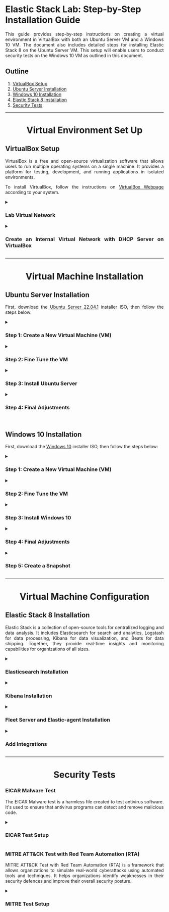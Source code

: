 # Elastic Stack Lab: Step-by-Step Installation Guide

<div style="text-align: justify">

This guide provides step-by-step instructions on creating a virtual environment in VirtualBox with both an Ubuntu Server VM and a Windows 10 VM. The document also includes detailed steps for installing Elastic Stack 8 on the Ubuntu Server VM. This setup will enable users to conduct security tests on the Windows 10 VM as outlined in this document.

## Outline

1. [VirtualBox Setup](#virtualbox-setup)
2. [Ubuntu Server Installation](#ubuntu-server-installation)
3. [Windows 10 Installation](#windows-10-installation)
3. [Elastic Stack 8 Installation](#elastic-stack-8-installation)
4. [Security Tests](#security-tests)


----------------------------------------------------------------------------------------------------

<h1 align="center">Virtual Environment Set Up</h1>

## VirtualBox Setup

VirtualBox is a free and open-source virtualization software that allows users to run multiple operating systems on a single machine. It provides a platform for testing, development, and running applications in isolated environments.

To install VirtualBox, follow the instructions on [VirtualBox Webpage](https://www.virtualbox.org/wiki/Downloads) according to your system.

<details>
<summary>
<h3>Lab Virtual Network</h3>
</summary>
<span style="color:gray">

In this lab, We will configure on VirtualBox a virtual network with the following components and respective IP addresses:

- **Virtual Switch** (intnet1) - 172.16.1.0/24
    - **Virtual DHCP Server** - 172.16.1.100
    - **Ubuntu Server VM** (Elastic Host)
        - Adapter 1: NAT - 10.0.2.15
        - Adapter 2: Internal Network (intnet1) - 172.16.1.101
    - **Windows 10 VM** (Victim)
        - Adapter 1: NAT - 10.0.2.15
        - Adapter 2: Internal Network (intnet1) - 172.16.1.102
</span>
</details>

<details>
<summary>
<h3>Create an Internal Virtual Network with DHCP Server on VirtualBox</h3>
</summary>
<span style="color:gray">

VirtualBox's internal virtual network allows virtual machines to communicate with each other using an isolated network.

Then, set up a virtual network (intnet1) on VirtualBox with a DHCP Server at address `172.16.1.100` and range `172.16.1.101-254` using the command below on the host:

```bash
$ VBoxManage dhcpserver add --network=intnet1 --server-ip=172.16.1.100 --netmask=255.255.255.0 --lower-ip=172.16.1.101 --upper-ip=172.16.1.254 --enable
$ VBoxManage list dhcpservers
```
</span>
</details>


----------------------------------------------------------------------------------------------------


<h1 align="center">Virtual Machine Installation</h1>

## Ubuntu Server Installation

First, download the [Ubuntu Server 22.04.1](https://releases.ubuntu.com/22.04.1/ubuntu-22.04.1-live-server-amd64.iso) installer ISO, then follow the steps below:

<details>
<summary>
<h3>Step 1: Create a New Virtual Machine (VM)</h3>
</summary>
<span style="color:gray">

On **VirtualBox Manager** click on **New**:

1. **Name and operating system:**
	1. Fill in the fields and click **Next**.
2. **Memory Size:**
	1. Set 4 GB or more and click **Next**.
3. **Hard disk:**
	1. Select **Create a virtual hard disk now** and click **Create**.
4. **Hard disk file type:**
	1. Select **VDI (VirtualBox Disk Image)** and click **Next**.
5. **Storage on physical hard disk:**
	1. Select **Dynamically allocated** and click **Next**.
6. **File location and size:**
	1. Choose **file location**.
	2. **Disk size**: 30 GB
	3. Click on **Create**.
</span>
</details>

<details>
<summary>
<h3>Step 2: Fine Tune the VM</h3>
</summary>
<span style="color:grey">

On **VirtualBox Manager** select the **Ubuntu Server VM** created and click on **Settings**:

1. On **System > Processor**, set **Processor(s)** to 2 CPUs.
2. On **Storage** > **Storage Devices**, click on  **Controller: IDE > Empty**, then click on the disk on the right side of **Optical Drive** and choose the downloaded **Ubuntu Server image**.
3. On **Network** > **Adapter 1** (enp0s3) set:
	1. **Attached to**: NAT
	2. On **Advanced** click on **Port Forwarding**.
		1. On **Port Forwarding Rules** set the following rules to access **Kibana** and **SSH** from the host machine.
		```
		Name            Protocol  Host IP     Host Port   Guest IP    Guest Port
		Kibana          TCP       127.0.0.1   15601       10.0.2.15   5601
		SSH             TCP       127.0.0.1   10022       10.0.2.15   22
		```
		- Using **Port Forwarding** the connections to **HostIP:HostPort** are redirected to **GuestIP:GuestPort**.
		2. Click **OK**.
4. On **Network > Adapter 2** (enp0s8) set:
	1. **Attached to**: Internal Network
	2. **Name**: intnet1
5. Click on **OK**.
</span>
</details>

<details>
<summary>
<h3>Step 3: Install Ubuntu Server</h3>
</summary>
<span style="color:grey">

On **VirtualBox Manager** select the **Ubuntu Server VM** and click on **Start**:

1. Hit Enter on **Try or Install Ubuntu Server**.
2. Select the **language**.
3. On **Installer update available**:
	1. Select **Continue without updating**.
4. On **Keyboard configuration**:
	1. Select **Layout** and **Variant** and hit Enter on **Done**.
5. On **Choose type of install**:
	1. Choose **Ubuntu Server** and hit Enter on **Done**.
6. On **Network connections**:
	1. `enp0s3 DHCPv4` should be `eth 10.0.2.15/24`.
	2. `enp0s8 DHCPv4` should be `eth 172.16.1.101/24`.
	3. Hit Enter on **Done**.
7. On **Configure proxy** just hit Enter on **Done**.
8. On **Configure Ubuntu archive mirror** just hit Enter on **Done**.
9. On **Guided storage configuration** just leave default and hit Enter on **Done**.
10. On **Storage configuration** just hit Enter on **Done**.
	1. On the message box **Confirm destructive action** click on **Continue**.
11. On **Profile setup** fill the fields ant press Enter on **Done**.
12. On **Upgrade to Ubuntu Pro** select **Skip for now** and hit Enter on **Continue**.
13. On **SSH Setup** select **Install OpenSSH server** and hit Enter on **Done**.
14. On **Featured Server Snaps**, just press Enter on **Done** and the installation will start.
15. When **Install complete!** appears on the screen, hit Enter on **Cancel update and reboot**, it will take a while to reboot.
16. On, **Please remove the installation medium**, just hit Enter and it will reboot.
</span>
</details>

<details>
<summary>
<h3>Step 4: Final Adjustments</h3>
</summary>
<span style="color:grey">

After rebooting **log in** with your credentials.

1. Update the system:
	```
	$ sudo apt update
	$ sudo apt upgrade
	```
2. Install useful network packages:
	```
	$ sudo apt install net-tools network-manager
	```
3. Check the network interfaces and IP addresses:
	```
	$ ifconfig
	```
4. Configure a static IP address for the network interface named `enp0s8`, where the Elastic Host will be deployed. Utilize NetworkManager to efficiently manage the additional adapters connected to other networks:
	1. Edit netplan `.yaml` file:
		```
		$ sudo nano /etc/netplan/*yaml
			network:
				version: 2
				renderer: NetworkManager
				ethernets:
				enp0s8:
					dhcp4: no
					addresses: [172.16.1.101/24]
		```
	2. Restrict permissions to avoid warnings, apply the netplan changes, and restart the NetworkManager if needed:
		```
		$ sudo netplan apply
		$ sudo systemctl restart NetworkManager
		```
5. Firewall configuration with UFW:
	1. Allow Firewall ports 9200 (Elasticsearch), 5601 (Kibana - Web UI), 8220 (Fleet), and 22 (SSH).
		```
		$ sudo ufw allow 9200/tcp
		$ sudo ufw allow 5601/tcp
		$ sudo ufw allow 8220/tcp
		$ sudo ufw allow 22/tcp
		$ sudo ufw enable
		$ sudo ufw status
		```
6. Connect to the Ubuntu Server from the host machine by using SSH with the following command:
	```
	$ ssh -oHostKeyAlgorithms=+rsa-sha2-512 -p 10022 user@127.0.0.1
	```
Where `-p 10022` is the port set in port forwarding, `user` is the username, and `127.0.0.1` is the localhost (loopback) address. The `-oHostKeyAlgorithms` flag is necessary if the `rsa-sha2-515` algorithm name is not set in the `HostKeyAlgorithms` parameter of the `.ssh/config` file. This will be useful for copying and pasting.
</span>
</details>

<br>

## Windows 10 Installation

First, download the [Windows 10](https://www.microsoft.com/en-gb/software-download/windows10ISO) installer ISO, then follow the steps below:

<details>
<summary>
<h3>Step 1: Create a New Virtual Machine (VM)</h3>
</summary>
<span style="color:grey">

On the **VirtualBox Manager** click on **New** to create a new Virtual Machine:

1. Choose **Name**, **Machine Folder**, **Type**, and **Version**.
2. **Memory size**: 4 GB
3. **Hard disk**:
	1. (check) **Create a virtual hard disk now** and click **Create**.
	2. **Hard disk file type**:
		1. (check) **VDI (VirtualBox Disk Image)** and click **Next**.
	3. **Storage on physical hard disk**
		1. (check) **Dynamically allocated** and click **Next**.
	4. **File location and size**:
		1. Choose **file location**.
		2. **Disk size**: 40 GB
		3. Click on **Create**.
	</span>
</details>

<details>
<summary>
<h3>Step 2: Fine Tune the VM</h3>
</summary>
<span style="color:grey">

On **VirtualBox Manager** select the **Windows 10 VN** created and click on **Settings**:

1. Go to **General > Advanced**:
	1. **Shared Clipboard**: Bidirectional
	2. **Drag'n'Drop**: Bidirectional
2. Go to **System > Processor > Processor(s)**: 2 CPU
3. Go to **Display > Screen > Video Memory**: 128 MB
4. On **Storage** at **Storage Devices**, click on  **Controller: IDE > Empty**, then click on the disk on the right side of **Optical Drive** and choose the downloaded **Windows 10 image**.
5. Go to **Network**:
	1. **Adapter 1**:
		1. **Attached to**: NAT
	2. **Adapter 2**:
		1. **Attached to**: Internal Network
		2. **Name**: intnet1
6. Click **OK**.
	</span>
</details>

<details>
<summary>
<h3>Step 3: Install Windows 10</h3>
</summary>
<span style="color:grey">

On **VirtualBox Manager**, select the **Windows 10 VM** and click on **Start**.

1. Set **preferences** and click **Next**.
2. Click **Install now**.
3. Click **I don't have a product key**.
4. Select **Windows 10 Pro** and click **Next**.
5. Check **I accept the licence terms** and click **Next**.
6. Select **Custom Install**.
7. Click **Next** to start the installation.
8. After restart just follow the instructions.
	</span>
</details>

<details>
<summary>
<h3>Step 4: Final Adjustments</h3>
</summary>
<span style="color:grey">

1. After setting up is concluded, install the **VirtualBox Guest Additions**:
	1. click on **Devices > Insert Guest Additions CD Image**.
	2. On Windows Explorer, go to the CD drive and execute **VBoxWindowsAdditions-amd64**.
2. Enabling **PowerShell Script Block Logging**:
PowerShell script block logging captures abnormal PowerShell behaviour and produces an audit trail of executed code.
    1. Via **Local Group Policy Editor**:
        1. Go to **Local Group Policy Editor** (**Edit group policy** on search).
        2. Go to **Computer Configuration > Administrative Templates > Windows Components > Windows PowerShell**
        3. Right-click on **Turn on PowerShell Script Block Logging** and click on **Edit**
        4. On the **Turn on PowerShell Script Block Logging** window click on **Enabled** then click on **Apply** then click on **OK**.
    5. (Alternatively) Via **registry**:
        1. To configure script block logging via the registry, use the following code on PowerShell while logged in as an administrator.
            ```
            PS> New-Item -Path "HKLM:\SOFTWARE\Wow6432Node\Policies\Microsoft\Windows\PowerShell\ScriptBlockLogging" -Force

            PS> Set-ItemProperty -Path "HKLM:\SOFTWARE\Wow6432Node\Policies\Microsoft\Windows\PowerShell\ScriptBlockLogging" -Name "EnableScriptBlockLogging" -Value 1 -Force

            PS> Set-ItemProperty -Path "HKLM:\SOFTWARE\Wow6432Node\Policies\Microsoft\Windows\PowerShell\ScriptBlockLogging" -Name "EnableScriptBlockInvocationLogging" -Value 1 -Force

            ```
3. Installing Sysmon:
    1. Download [Microsoft Sysmon](https://docs.microsoft.com/en-us/sysinternals/downloads/sysmon).
    2. Download the [Sysmon configuration file](https://github.com/SwiftOnSecurity/sysmon-config/blob/master/sysmonconfig-export.xml) for Endpoint Collection.
    3. Install Sysmon:
        ```
        PS> .\Sysmon64.exe -accepteula -i sysmonconfig-export.xml
        ```
	</span>
</details>

<details>
<summary>
<h3>Step 5: Create a Snapshot</h3>
</summary>
<span style="color:grey">

On the VM top menu, go to **Machine** > **Take a Snapshot...**, enter the snapshot name and description, then click **OK**.
	</span>
</details>


----------------------------------------------------------------------------------------------------


<h1 align="center">Virtual Machine Configuration</h1>


## Elastic Stack 8 Installation

Elastic Stack is a collection of open-source tools for centralized logging and data analysis. It includes Elasticsearch for search and analytics, Logstash for data processing, Kibana for data visualization, and Beats for data shipping. Together, they provide real-time insights and monitoring capabilities for organizations of all sizes.


<details>
<summary>
<h3>Elasticsearch Installation</h3>
</summary>
<span style="color:gray">

Elasticsearch is the distributed search and analytics engine at the heart of the Elastic Stack. It is where the indexing, search, and analysis magic happens.

1. Download and install the public signing key to be able to install from the apt repository:
    ```
    $ wget -qO - https://artifacts.elastic.co/GPG-KEY-elasticsearch | sudo gpg --dearmor -o /usr/share/keyrings/elasticsearch-keyring.gpg
    ```
2. Save the repository definition to `/etc/apt/sources.list.d/elastic-8.x.list` with the command below:
    ```
    $ echo "deb [signed-by=/usr/share/keyrings/elasticsearch-keyring.gpg] https://artifacts.elastic.co/packages/8.x/apt stable main" | sudo tee /etc/apt/sources.list.d/elastic-8.x.list
    ```
3. Update package lists:
    ```
    $ sudo apt update
    ```
4. Install Elasticsearch using apt:
    ```
    $ sudo apt install elasticsearch
    ```
- Save the **Security autoconfiguration information** that is at the end of the output of the installation for use later.
5. Start and enable Elasticsearch:
    ```
    $ sudo systemctl daemon-reload
    $ sudo systemctl enable elasticsearch.service
    $ sudo systemctl start elasticsearch.service
    ```
6. Use the command below provided by the **Elasticsearch installation output** to **reset the password** of the **elastic** user:
    ```
    $ sudo /usr/share/elasticsearch/bin/elasticsearch-reset-password -i -u elastic
    ```
7. Test the Elasticsearch server using cURL:
    1. The cURL command below will output an **Empty reply from server**.
        ```
        $ curl localhost:9200
        ```
    2. With the **-k (--insecure) flag** the server will return an **authentication error**.
        ```
        $ curl -k https://localhost:9200?pretty
        ```
    3. With the **-k (--insecure) flag** and the **credentials** the server will return a **healthy response**.
        ```
        $ curl -k -u elastic https://localhost:9200?pretty
        ```
</span>
</details>

<details>
<summary>
<h3>Kibana Installation</h3>
</summary>
<span style="color:gray">

Kibana enables you to give shape to your data and navigate the Elastic Stack. With Kibana, you can:

- Search, observe, and protect your data.
- Analyse your data.
- Manage, monitor, and secure the Elastic Stack.

1. Install Kibana using apt:
    ```
    $ sudo apt install kibana
    ```
2. Generate the **enrolment token for Kibana instances** with the command provided by the **Elasticsearch installation output**:
    ```
    $ sudo /usr/share/elasticsearch/bin/elasticsearch-create-enrollment-token -s kibana
    ```
3. Run the **Kibana setup** and enter the **enrolment token for Kibana**:
    ```
    $ sudo /usr/share/kibana/bin/kibana-setup
    ```
4. At the bottom of `kibana.yml` set the IP address of your machine in the network where the client machines will connect to it:
    ```
    $ sudo nano /etc/kibana/kibana.yml
        # ============= System: Kibana Server ====================
        server.port: 5601
        ...
        server.host: "0.0.0.0"
        ...
        # This section was automatically generated during setup.
        elasticsearch.hosts: ['https://172.16.1.101:9200']
        ...
        xpack.fleet.outputs: [{..., hosts: ['https://172.16.1.101:9200'],...}]
    ```
5. To generate the key run the command:
    ```
    $ sudo /usr/share/kibana/bin/kibana-encryption-keys generate
    ```
6. Paste at the end of the file `kibana.yml` the `xpack.encryptedSavedObjects.encryptionKey` parameter printed under **Settings** at the end of the previous command output:
    ```
    $ sudo nano /etc/kibana/kibana.yml
        xpack.encryptedSavedObjects.encryptionKey: <key>
        xpack.reporting.encryptionKey: <key>>
        xpack.security.encryptionKey: <key>
    ```
7. Start and enable Kibana:
    ```
    $ sudo systemctl start kibana.service
    $ sudo systemctl enable kibana.service
    ```
8. Run the command below and wait for Kibana to fire up on `127.0.0.1:5601`:
    ```
    $ watch -n 1 sudo ss -lntp
    ```
</span>
</details>

<details>
<summary>
<h3>Fleet Server and Elastic-agent Installation</h3>
</summary>
<span style="color:gray">

- **Fleet** provides a web-based UI in Kibana for centrally managing Elastic Agents and their policies.
- **Fleet Server** is the mechanism to connect **Elastic Agents** to **Fleet**.
- All communication between the **Fleet UI** and **Fleet Server** happens through **Elasticsearch**.
- **Elastic Agent** is a single, unified way to add monitoring for logs, metrics, and other types of data to a host. It can also protect hosts from security threats, query data from operating systems, forward data from remote services or hardware, and more. **Elastic Agent** runs **Beats** under the covers.
- The data collected by **Elastic Agent** is stored in indices (**data streams**) that are more granular than you’d get by default with the **Beats shippers** or **APM Server**.
- **Agent policies** specify which integrations you want to run and on which hosts.
- **Elastic integrations** provide an easy way to connect Elastic to external services and systems, and quickly get insights or take action. They can collect new sources of data, and they often ship with out-of-the-box assets like dashboards, visualizations, and pipelines to extract structured fields out of logs and events.

1. On the local host go to **Kibana Web UI** on `127.0.0.1:15601`
2. On the Welcome screen click on **Add integrations**.
    1. Search for **fleet** and click on **Fleet Server**.
        1. Click on **Add Fleet Server**.
            1. On **Create agent policy**:
                1. **New agent policy name**: Fleet Server policy
                2. Click on **Save and continue**.
            2. Click on **Add Elastic Agent to your hosts**.
4. **Add Fleet Server**
    - On **Enrol in Fleet** tab:
    1. **Select a policy for Fleet Server**
        1. Select **Fleet Server policy**.
    2. **Choose a deployment mode for security**
        1. Select **Quick start**.
    3. **Add your Fleet Server host**
        1. **Name**: Fleet Server Host
        2. **URL**: `https://172.16.1.101:8220`
        3. Click on **Add Host**.
    4. **Generate a service token**
        1. Click on **Generate service token** and save the token.
    5. **Install Fleet Server to a centralized host**
        1. Copy the commands under **Linux Tar** tab, on the`./elastic-agent install` command check if `--fleet-server-es=https://172.16.1.101:9200`and add the `--insecure` flag at the end of the command, then run these commands on the Fleet Server Host.
            ```
            $ curl -L -O https://artifacts.elastic.co/downloads/beats/elastic-agent/elastic-agent-8.8.2-linux-x86_64.tar.gz
            $ tar xzvf elastic-agent-8.8.2-linux-x86_64.tar.gz
            $ cd elastic-agent-8.8.2-linux-x86_64
            $ sudo ./elastic-agent install \
                --fleet-server-es=https://172.16.1.101:9200 \
                --fleet-server-service-token=<service_token> \
                --fleet-server-policy=8ae4a090-23a1-11ee-9537-a70d2f2b7364 \
                --fleet-server-es-ca-trusted-fingerprint=<ca_fingerprint> \
                --fleet-server-port=8220 \
                --insecure
            ```
        - **NOTE**: The `fleet-server-es-ca-trusted-fingerprint` flag is the SHA256 checksum of the CA used to self-sign Elasticsearch certificates ([command reference](https://www.elastic.co/guide/en/fleet/8.2/elastic-agent-cmd-options.html)), you can check this running the command below:
            ```
            $ sudo openssl x509 -noout -fingerprint -sha256 -inform pem -in /etc/elasticsearch/certs/http_ca.crt
            ```
    6. If **Missing URL for Fleet Server host** appears click on **Fleet Settings** or click on **Close**.
5. Go to **Fleet > Agents** and click on **Add agent**.
6. **Add agent**
    1. **What type of host are you adding?**
        1. Type **Windows Endpoint policy** and click on **Create policy**.
    2. **Enrol in Fleet?**
        1. Select **Enrol in Fleet (recommended)**.
    3. **Install Elastic Agent on your host**
        1. Copy the commands under the **Windows** tab, on the `.\elastic-agent.exe` command check if `--url=https://172.16.1.101:8220` and add `--insecure` at the end of the command, then run these commands on PowerShell as Administrator on the Windows 10 VM.
            ```
            PS> $ProgressPreference = 'SilentlyContinue'
            PS> Invoke-WebRequest -Uri https://artifacts.elastic.co/downloads/beats/elastic-agent/elastic-agent-8.8.2-windows-x86_64.zip -OutFile elastic-agent-8.8.2-windows-x86_64.zip
            PS> Expand-Archive .\elastic-agent-8.8.2-windows-x86_64.zip -DestinationPath .
            PS> cd elastic-agent-8.8.2-windows-x86_64
            PS> .\elastic-agent.exe install --url=https://172.16.1.101:8220 --enrollment-token=<token> --insecure
            ```
    4. **Agent enrolment confirmed**
        1. Click on **View enrolled agents**.
- **NOTE**: After restarting the Ubuntu Server and accessing Kibana again, the Fleet Server will appear offline, and you will have to restart it using the following command:
    ```
    $ sudo elastic-agent restart
    ```
</span>
</details>

<details>
<summary>
<h3>Add Integrations</h3>
</summary>
<span style="color:gray">

#### System Integration

- It is automatically added with the **Fleet Server integration**.
- On **Windows**, collect **Application**, **Security**, and **System** logs from **Windows Logs**.
- On **Linux**, collect **auth** logs on **/var/log/auth.log** and **syslog** logs from **/var/log/syslog**.

#### Windows Integration

- Collect **Windows events** from **ForwardedEvents**, **PowerShell**, **PowerShell Operational**, and **Sysmon Operational** channel logs.
- Collect **Windows perfmon and service metrics**.
1. Go to **Integrations**, search for **windows** and click on **Windows**.
    1. On **Windows**, click on **Add Windows**.
        1. **Configure integration**
            1. **Integration name**: windows-1
        2. **Where to add this integration?**
            1. On **Existing hosts** tab.
                1. **Agent policy**: Windows Endpoint policy
        3. Click on **Save and continue**.
        4. Click on **Save and deploy changes**.

#### Elastic Defend Integration

1. Go to **Integrations**, search for **security** and click on **Elastic Defend**.
    1. On **Elastic Defend**, click on **Add Elastic Defend**.
        1. **Configure integration**
            1. **Integration name**: endpoint_security-1
            2. Select **Complete EDR (Endpoint Detection & Response)**
        2. **Where to add this integration?**
            1. **Existing hosts** tab.
                1. **Agent policy**: Windows Endpoint policy
        3. Click on **Save and continue**.
        4. Click on **Save and deploy changes**.

#### Configure Policies

1. Go to **Fleet > Agent policies** and click on **Windows Endpoint policy**.
    1. Click on **endpoint_security-1** to edit.
        1. on **Policy settings > Protections**:
            1. **Type: Malware**; (Check) Malware protections enable
            2. **Protection level**: Detect
            3. Turn ON **Blocklist enabled**.
        2. on **Policy settings > Settings**:
            1. You can **disable event collection** for **Mac** and **Linux**.
            2. Turn ON **Register as antivirus**.
        3. Click on **Save integration**.
        4. Click on **Save and deploy changes**.
    2. Click on **system-2** to edit.
        1. Turn OFF **Collect logs from System instances**.
        2. Keep ON the **Collect events from the Windows event log** option.
        3. Keep ON the **Collect metrics from System instances** option.
        4. Click on **Save integration**.
        5. Click on **Save and deploy changes**.

#### Rules

1. Go to **Security > Manage** and click on **Rules**.
2. For the **EICAR Malware Test**, enable only the **Endpoint Security** rule. If its **last response** is showing **Warning**, it's because no data in the `logs-endpoint.alerts-*` index has been generated yet.
3. For the **MITRE ATT&CK Test with RTA**, enable all the rules and disable the following rules:
    1. **My First Rule** rule.
    2. **Multiple Alerts Involving a User** rule.
    3. **Multiple Alerts in Different ATT&CK Tactics on a Single Host** rule.
    4. You can also disable all the rules with **Failed** or **Warning** in the **Last response** field.
</span>
</details>


----------------------------------------------------------------------------------------------------


<h1 align="center">Security Tests</h1>


### EICAR Malware Test

The EICAR Malware test is a harmless file created to test antivirus software. It's used to ensure that antivirus programs can detect and remove malicious code.

<details>
<summary>
<h3>EICAR Test Setup</h3>
</summary>
<span style="color:gray">

1. If not using **Elastic Security antivirus**, disable **Windows Security > Virus & threat protection settings > Real-time protection**.
2. Go to **EICAR Anti Malware Testfile website** to download the test files:
  1. Go to https://www.eicar.org/download-anti-malware-testfile/
  2. Click on **More information**, then on **Continue to the unsafe site (not recommended**.
  3. Download the `eicar.com`, `eicar.com.txt`, `eicar_com.zip`, and `eicarcom2.zip` test files.
3. Extract the files `eicar_com.zip` and `eicarcom2.zip`.
4. In Kibana **Security > Alerts**, the actions performed will be detected as Malware.
    - During the downloading of the `eicar.com` and `eicar.com.txt` files it should generate three signals for each file: for the `.tmp`, `.crdownload`, and `eicar.com`/`eicar.com.txt` files.
    - The `eicar_com.zip` and `eicarcom2.zip` files will generate a signal only during the extraction of the `eicar.com` file.
    - Not are always all the signals captured by Elastic Defend.
</span>
</details>

### MITRE ATT&CK Test with Red Team Automation (RTA)

MITRE ATT&CK Test with Red Team Automation (RTA) is a framework that allows organizations to simulate real-world cyberattacks using automated tools and techniques. It helps organizations identify weaknesses in their security defences and improve their overall security posture.

<details>
<summary>
<h3>MITRE Test Setup</h3>
</summary>
<span style="color:gray">

1. Install [Python 2](https://www.python.org/downloads/release/python-2718/) on Windows.
    1. Add python.exe to Path.
2. Download the [MITRE ATT&CK Red Team Automation (RTA) project](https://github.com/endgameinc/RTA/archive/master.zip) and extract `RTA-master` to `C:\`.
4. Run the RTA:
    ```
    PS> python.exe C:\RTA-master\run_all.py
    ```
5. Within a few minutes, several signals will appear on the Detections page of Kibana.
</span>
</details>

</div>
